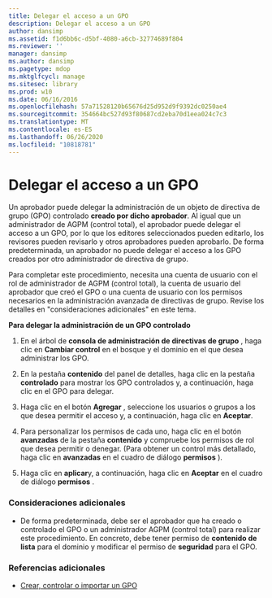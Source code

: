 ```yaml
---
title: Delegar el acceso a un GPO
description: Delegar el acceso a un GPO
author: dansimp
ms.assetid: f1d6bb6c-d5bf-4080-a6cb-32774689f804
ms.reviewer: ''
manager: dansimp
ms.author: dansimp
ms.pagetype: mdop
ms.mktglfcycl: manage
ms.sitesec: library
ms.prod: w10
ms.date: 06/16/2016
ms.openlocfilehash: 57a71528120b65676d25d952d9f9392dc0250ae4
ms.sourcegitcommit: 354664bc527d93f80687cd2eba70d1eea024c7c3
ms.translationtype: MT
ms.contentlocale: es-ES
ms.lasthandoff: 06/26/2020
ms.locfileid: "10818781"
---
```

# Delegar el acceso a un GPO


Un aprobador puede delegar la administración de un objeto de directiva de grupo (GPO) controlado **creado por dicho aprobador**. Al igual que un administrador de AGPM (control total), el aprobador puede delegar el acceso a un GPO, por lo que los editores seleccionados pueden editarlo, los revisores pueden revisarlo y otros aprobadores pueden aprobarlo. De forma predeterminada, un aprobador no puede delegar el acceso a los GPO creados por otro administrador de directiva de grupo.

Para completar este procedimiento, necesita una cuenta de usuario con el rol de administrador de AGPM (control total), la cuenta de usuario del aprobador que creó el GPO o una cuenta de usuario con los permisos necesarios en la administración avanzada de directivas de grupo. Revise los detalles en "consideraciones adicionales" en este tema.

**Para delegar la administración de un GPO controlado**

1.  En el árbol de **consola de administración de directivas de grupo** , haga clic en **Cambiar control** en el bosque y el dominio en el que desea administrar los GPO.

2.  En la pestaña **contenido** del panel de detalles, haga clic en la pestaña **controlado** para mostrar los GPO controlados y, a continuación, haga clic en el GPO para delegar.

3.  Haga clic en el botón **Agregar** , seleccione los usuarios o grupos a los que desea permitir el acceso y, a continuación, haga clic en **Aceptar**.

4.  Para personalizar los permisos de cada uno, haga clic en el botón **avanzadas** de la pestaña **contenido** y compruebe los permisos de rol que desea permitir o denegar. (Para obtener un control más detallado, haga clic en **avanzadas** en el cuadro de diálogo **permisos** ).

5.  Haga clic en **aplicar**y, a continuación, haga clic en **Aceptar** en el cuadro de diálogo **permisos** .

### Consideraciones adicionales

-   De forma predeterminada, debe ser el aprobador que ha creado o controlado el GPO o un administrador AGPM (control total) para realizar este procedimiento. En concreto, debe tener permiso de **contenido de lista** para el dominio y modificar el permiso de **seguridad** para el GPO.

### Referencias adicionales

-   [Crear, controlar o importar un GPO](creating-controlling-or-importing-a-gpo-approver.md)

 

 





